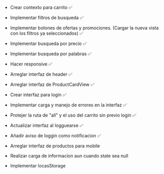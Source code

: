 - Crear contexto para carrito ✅
- Implementar filtros de busqueda ✅
- Implementar botones de ofertas y promociones. (Cargar la nueva vista con los filtros ya seleccionados) ✅
- Implementar busqueda por precio ✅
- Implementar busqueda por palabras ✅
- Hacer responsive ✅
- Arreglar interfaz de header ✅
- Arreglar interfaz de ProductCardView ✅
- Crear interfaz para login ✅
- Implementar carga y manejo de errores en la interfaz ✅
- Protejer la ruta de "all" y el uso del carrito sin previo login ✅
- Actualizar interfaz al logguearse ✅
- Añadir aviso de loggin como notificacion ✅

- Arreglar interfaz de productos para mobile
- Realizar carga de informacion aun cuando state sea null
- Implementar locasStorage
